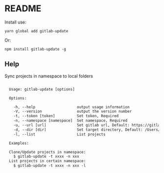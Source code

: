 # README

Install use:

`yarn global add gitlab-update`

Or:

`npm install gitlab-update -g`

## Help

Sync projects in namespace to local folders

```txt

  Usage: gitlab-update [options]

  Options:

    -h, --help                   output usage information
    -V, --version                output the version number
    -t, --token [token]          Set token, Required
    -n, --namespace [namespace]  Set namespace, Required
    -u, --url [url]              Set gitlab url, Default: https://gitlab.com
    -d, --dir [dir]              Set target directory, Default: /Users/jimmy/tmp
    -l, --list                   List projects

  Examples:

  Clone/Update projects in namespace:
    $ gitlab-update -t xxxx -n xxx
  List projects in certain namespace:
    $ gitlab-update -t xxxx -n xxx -l


```